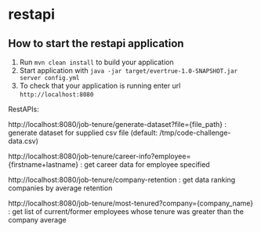 # restapi

How to start the restapi application
---

1. Run `mvn clean install` to build your application
2. Start application with `java -jar target/evertrue-1.0-SNAPSHOT.jar server config.yml`
3. To check that your application is running enter url `http://localhost:8080`

RestAPIs:

http://localhost:8080/job-tenure/generate-dataset?file={file_path}			: generate dataset for supplied csv file (default: /tmp/code-challenge-data.csv)

http://localhost:8080/job-tenure/career-info?employee={firstname+lastname}	: get career data for employee specified

http://localhost:8080/job-tenure/company-retention				: get data ranking companies by average retention

http://localhost:8080/job-tenure/most-tenured?company={company_name}		: get list of current/former employees whose tenure was greater than the company average



